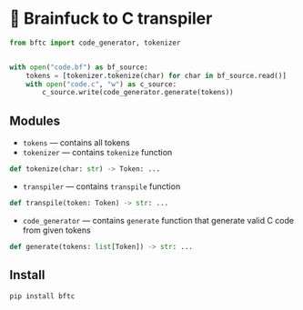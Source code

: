 # 🧠 Brainfuck to C transpiler

```python
from bftc import code_generator, tokenizer


with open("code.bf") as bf_source:
    tokens = [tokenizer.tokenize(char) for char in bf_source.read()]
    with open("code.c", "w") as c_source:
        c_source.write(code_generator.generate(tokens))

```

## Modules

- `tokens` — contains all tokens
- `tokenizer` — contains `tokenize` function

```python
def tokenize(char: str) -> Token: ...
```

- `transpiler` — contains `transpile` function

```python
def transpile(token: Token) -> str: ...
```

- `code_generator` — contains `generate` function that generate valid C code from given tokens

```python
def generate(tokens: list[Token]) -> str: ...
```

## Install
```bash
pip install bftc
```
